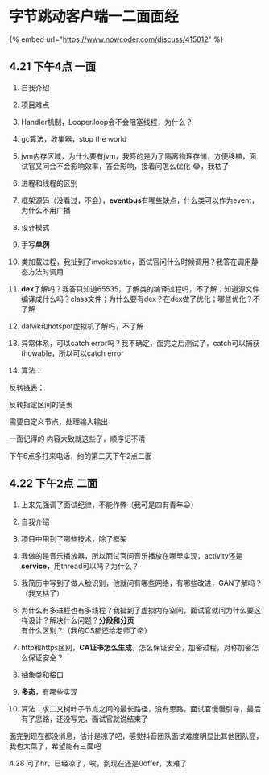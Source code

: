 # 字节跳动客户端一二面面经

{% embed url="https://www.nowcoder.com/discuss/415012" %}

## 4.21 下午4点 一面

1. 自我介绍 

2. 项目难点

3. Handler机制，Looper.loop会不会阻塞线程，为什么？

4. gc算法，收集器，stop the world

5. jvm内存区域，为什么要有jvm，我答的是为了隔离物理存储，方便移植，面试官又问会不会影响效率，答会影响，接着问怎么优化 😂，我枯了

6. 进程和线程的区别

7. 框架源码（没看过，不会），**eventbus**有哪些缺点，什么类可以作为event，为什么不用广播

8. 设计模式

9. 手写**单例**

10. 类加载过程，我扯到了invokestatic，面试官问什么时候调用？我答在调用静态方法时调用

11. **dex**了解吗？我答只知道65535，了解类的编译过程吗，不了解；知道源文件编译成什么吗？class文件；为什么要有dex？在dex做了优化；哪些优化？不了解

12. dalvik和hotspot虚拟机了解吗，不了解

13. 异常体系，可以catch error吗？我不确定，面完之后测试了，catch可以捕获thowable，所以可以catch error

13. 算法：

反转链表；

反转指定区间的链表

需要自定义节点，处理输入输出



一面记得的 内容大致就这些了，顺序记不清

下午6点多打来电话，约的第二天下午2点二面



## 4.22 下午2点 二面

1. 上来先强调了面试纪律，不能作弊（我可是四有青年😀）

2. 自我介绍

3. 项目中用到了哪些技术，除了框架

4. 我做的是音乐播放器，所以面试官问音乐播放在哪里实现，activity还是**service**，用thread可以吗？为什么？

5. 我简历中写到了做人脸识别，他就问有哪些网络，有哪些改进，GAN了解吗？（我又枯了）

6. 为什么有多进程也有多线程？我扯到了虚拟内存空间，面试官就问为什么要这样设计？解决什么问题？**分段和分页**有什么区别？（我的OS都还给老师了😰）

7. http和https区别，**CA证书怎么生成**，怎么保证安全，加密过程，对称加密怎么保证安全？

8. 抽象类和接口

9. **多态**，有哪些实现

10. 算法：求二叉树叶子节点之间的最长路径，没有思路，面试官慢慢引导，最后有了思路，还没写完，面试官就说结束了



面完到现在都没消息，估计是凉了吧，感觉抖音团队面试难度明显比其他团队高，我也太菜了，希望能有三面吧



4.28 问了hr，已经凉了，唉，到现在还是0offer，太难了

